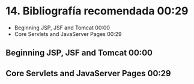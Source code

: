 # 14. Bibliografía recomendada 00:29

* Beginning JSP, JSF and Tomcat 00:00
* Core Servlets and JavaServer Pages 00:29

## Beginning JSP, JSF and Tomcat 00:00
## Core Servlets and JavaServer Pages 00:29
